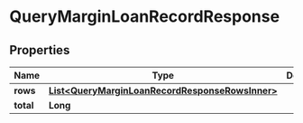

# QueryMarginLoanRecordResponse


## Properties

| Name | Type | Description | Notes |
|------------ | ------------- | ------------- | -------------|
|**rows** | [**List&lt;QueryMarginLoanRecordResponseRowsInner&gt;**](QueryMarginLoanRecordResponseRowsInner.md) |  |  [optional] |
|**total** | **Long** |  |  [optional] |



